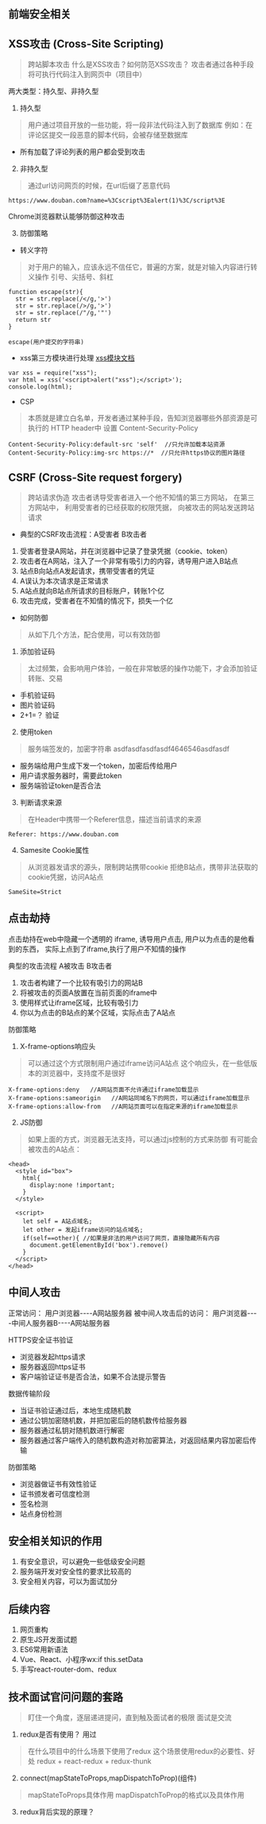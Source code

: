 ## 前端安全相关

## XSS攻击 (Cross-Site Scripting)
> 跨站脚本攻击
> 什么是XSS攻击？如何防范XSS攻击？
攻击者通过各种手段将可执行代码注入到网页中（项目中）

两大类型：持久型、非持久型

1. 持久型
> 用户通过项目开放的一些功能，将一段非法代码注入到了数据库
例如：在评论区提交一段恶意的脚本代码，会被存储至数据库
+ 所有加载了评论列表的用户都会受到攻击

2. 非持久型
> 通过url访问网页的时候，在url后缀了恶意代码
```
https://www.douban.com?name=%3Cscript%3Ealert(1)%3C/script%3E
```
Chrome浏览器默认能够防御这种攻击

3. 防御策略
+ 转义字符
> 对于用户的输入，应该永远不信任它，普遍的方案，就是对输入内容进行转义操作
> 引号、尖括号、斜杠
```
function escape(str){
  str = str.replace(/</g,'>')
  str = str.replace(/>/g,'>')
  str = str.replace(/"/g,'"')
  return str
}

escape(用户提交的字符串)
```
+ xss第三方模块进行处理
[xss模块文档](https://www.npmjs.com/package/xss)
```
var xss = require("xss");
var html = xss('<script>alert("xss");</script>');
console.log(html);
```

+ CSP
> 本质就是建立白名单，开发者通过某种手段，告知浏览器哪些外部资源是可执行的
> HTTP header中 设置 Content-Security-Policy
```
Content-Security-Policy:default-src 'self'  //只允许加载本站资源
Content-Security-Policy:img-src https://*  //只允许https协议的图片路径
```

## CSRF (Cross-Site request forgery)
> 跨站请求伪造
攻击者诱导受害者进入一个他不知情的第三方网站，
在第三方网站中，
利用受害者的已经获取的权限凭据，
向被攻击的网站发送跨站请求

+ 典型的CSRF攻击流程：A受害者  B攻击者
1. 受害者登录A网站，并在浏览器中记录了登录凭据（cookie、token）
2. 攻击者在A网站，注入了一个非常有吸引力的内容，诱导用户进入B站点
3. 站点B向站点A发起请求，携带受害者的凭证
4. A误认为本次请求是正常请求
5. A站点就向B站点所请求的目标账户，转账1个亿
6. 攻击完成，受害者在不知情的情况下，损失一个亿

+ 如何防御
> 从如下几个方法，配合使用，可以有效防御
1. 添加验证码
> 太过频繁，会影响用户体验，一般在非常敏感的操作功能下，才会添加验证
> 转账、交易
  + 手机验证码
  + 图片验证码
  + 2+1=？  验证

2. 使用token
> 服务端签发的，加密字符串 asdfasdfasdfasdf4646546asdfasdf
  + 服务端给用户生成下发一个token，加密后传给用户
  + 用户请求服务器时，需要此token
  + 服务端验证token是否合法

3. 判断请求来源
> 在Header中携带一个Referer信息，描述当前请求的来源
```
Referer: https://www.douban.com
```

4. Samesite Cookie属性
> 从浏览器发请求的源头，限制跨站携带cookie
拒绝B站点，携带非法获取的cookie凭据，访问A站点
```
SameSite=Strict
```

## 点击劫持
点击劫持在web中隐藏一个透明的 iframe,
诱导用户点击,
用户以为点击的是他看到的东西，
实际上点到了iframe,执行了用户不知情的操作

典型的攻击流程  A被攻击   B攻击者
1. 攻击者构建了一个比较有吸引力的网站B
2. 将被攻击的页面A放置在当前页面的iframe中
3. 使用样式让iframe区域，比较有吸引力
4. 你以为点击的B站点的某个区域，实际点击了A站点

防御策略

1. X-frame-options响应头
> 可以通过这个方式限制用户通过iframe访问A站点
> 这个响应头，在一些低版本的浏览器中，支持度不是很好
```
X-frame-options:deny   //A网站页面不允许通过iframe加载显示
X-frame-options:sameorigin   //A网站同域名下的网页，可以通过iframe加载显示
X-frame-options:allow-from   //A网站页面可以在指定来源的iframe加载显示
```

2. JS防御
> 如果上面的方式，浏览器无法支持，可以通过js控制的方式来防御
有可能会被攻击的A站点：
```
<head>
  <style id="box">
    html{
      display:none !important;
    }
  </style>

  <script>
    let self = A站点域名;
    let other = 发起iframe访问的站点域名;
    if(self==other){ //如果是非法的用户访问了网页，直接隐藏所有内容
      document.getElementById('box').remove()
    }
  </script>
</head>
```

## 中间人攻击
正常访问：
用户浏览器----A网站服务器
被中间人攻击后的访问：
用户浏览器----中间人服务器B----A网站服务器

HTTPS安全证书验证
 + 浏览器发起https请求
 + 服务器返回https证书
 + 客户端验证证书是否合法，如果不合法提示警告

数据传输阶段
  + 当证书验证通过后，本地生成随机数
  + 通过公钥加密随机数，并把加密后的随机数传给服务器
  + 服务器通过私钥对随机数进行解密
  + 服务器通过客户端传入的随机数构造对称加密算法，对返回结果内容加密后传输

防御策略
  + 浏览器做证书有效性验证
  + 证书颁发者可信度检测
  + 签名检测
  + 站点身份检测


## 安全相关知识的作用
1. 有安全意识，可以避免一些低级安全问题
2. 服务端开发对安全性的要求比较高的
3. 安全相关内容，可以为面试加分

## 后续内容
1. 网页重构
2. 原生JS开发面试题
3. ES6常用新语法
4. Vue、React、小程序wx:if  this.setData
5. 手写react-router-dom、redux

## 技术面试官问问题的套路
> 盯住一个角度，逐层递进提问，直到触及面试者的极限
> 面试是交流
1. redux是否有使用？  用过
> 在什么项目中的什么场景下使用了redux
> 这个场景使用redux的必要性、好处
> redux + react-redux + redux-thunk

2. connect(mapStateToProps,mapDispatchToProp)(组件)
> mapStateToProps具体作用
> mapDispatchToProp的格式以及具体作用

3. redux背后实现的原理？











